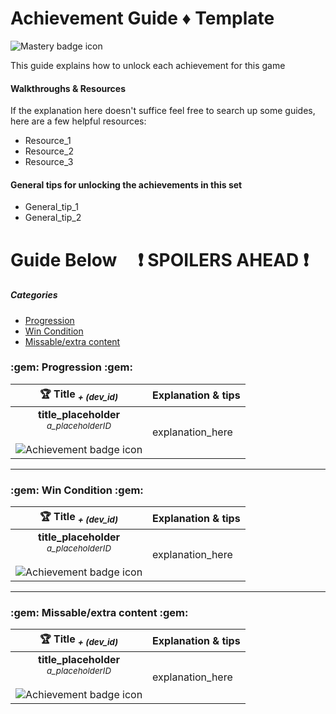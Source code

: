 # Achievement Guide ♦️ Template

![Mastery badge icon](https://i.retroachievements.org/Images/000000.png "Mastery badge icon")

This guide explains how to unlock each achievement for this game


#### Walkthroughs & Resources
If the explanation here doesn't suffice feel free to search up some guides, here are a few helpful resources:

+ Resource_1
+ Resource_2
+ Resource_3


#### General tips for unlocking the achievements in this set
+ General_tip_1
+ General_tip_2

# Guide Below &nbsp;&nbsp;&nbsp; :heavy_exclamation_mark: SPOILERS AHEAD :heavy_exclamation_mark:
    
##### Categories

- [Progression](#Progression)
- [Win Condition](#WinCondition)
- [Missable/extra content](#ExtraContent)

<h3 id=Progression>
    :gem: Progression :gem:
</h3>

| :trophy: Title <sub><i>+ (dev_id)</i></sub><br> | Explanation & tips |
|:---:|---|
| **title_placeholder**<br><sub>*a_placeholderID*</sub> <br><br> ![Achievement badge icon](https://i.retroachievements.org/Badge/00000.png "Achievement badge icon") | explanation_here |

---

<h3 id=WinCondition>
    :gem: Win Condition :gem:
</h3>

| :trophy: Title <sub><i>+ (dev_id)</i></sub><br> | Explanation & tips |
|:---:|---|
| **title_placeholder**<br><sub>*a_placeholderID*</sub> <br><br> ![Achievement badge icon](https://i.retroachievements.org/Badge/00000.png "Achievement badge icon") | explanation_here |

---

<h3 id=ExtraContent>
    :gem: Missable/extra content :gem:
</h3>

| :trophy: Title <sub><i>+ (dev_id)</i></sub><br> | Explanation & tips |
|:---:|---|
| **title_placeholder**<br><sub>*a_placeholderID*</sub> <br><br> ![Achievement badge icon](https://i.retroachievements.org/Badge/00000.png "Achievement badge icon") | explanation_here |





[^measured]: **Measured achievement**: This achievement has a measured flag. It will show the measurement popup on screen (e.g. 7/12). It will unlock the achievement once the measurement target has been hit (e.g. 12/12).

[^triggered]: **Triggered achievement**: This achievement has a triggered flag. It will show the triggered popup on screen, when all logic/comparisons are met. It will unlock the achievement once the criteria are met for the trigger.